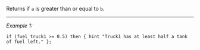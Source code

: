 Returns if `a` is greater than or equal to `b`.


---
*Example 1:*
```sqf
if (fuel truck1 >= 0.5) then { hint "Truck1 has at least half a tank of fuel left." };
```
